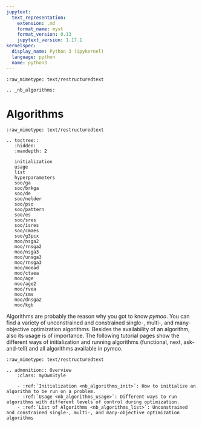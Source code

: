 ```yaml
---
jupytext:
  text_representation:
    extension: .md
    format_name: myst
    format_version: 0.13
    jupytext_version: 1.17.1
kernelspec:
  display_name: Python 3 (ipykernel)
  language: python
  name: python3
---
```


```{raw-cell}
:raw_mimetype: text/restructuredtext

.. _nb_algorithms:
```

# Algorithms

```{raw-cell}
:raw_mimetype: text/restructuredtext

.. toctree::
   :hidden:
   :maxdepth: 2

   initialization
   usage
   list
   hyperparameters
   soo/ga
   soo/brkga
   soo/de
   soo/nelder
   soo/pso
   soo/pattern
   soo/es
   soo/sres
   soo/isres
   soo/cmaes
   soo/g3pcx
   moo/nsga2
   moo/rnsga2
   moo/nsga3
   moo/unsga3
   moo/rnsga3
   moo/moead
   moo/ctaea
   moo/age
   moo/age2
   moo/rvea
   moo/sms
   moo/dnsga2
   moo/kgb
```

Algorithms are probably the reason why you got to know *pymoo*. You can find a variety of unconstrained and constrained single-, multi-, and many-objective optimization algorithms. Besides the availability of an algorithm, also its usage is of importance. The following tutorial pages show the different ways of initialization and running algorithms (functional, next, ask-and-tell) and all algorithms available in pymoo.

```{raw-cell}
:raw_mimetype: text/restructuredtext

.. admonition:: Overview
    :class: myOwnStyle
    
    - :ref:`Initialization <nb_algorithms_init>`: How to initialize an algorithm to be run on a problem.
    - :ref:`Usage <nb_algorithms_usage>`: Different ways to run algorithms with different levels of control during optimization.
    - :ref:`List of Algorithms <nb_algorithms_list>`: Unconstrained and constrained single-, multi-, and many-objective optimization algorithms
```
